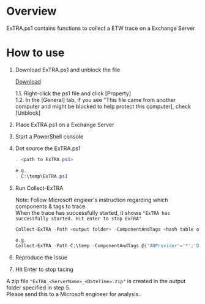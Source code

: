 # Overview

ExTRA.ps1 contains functions to collect a ETW trace on a Exchange Server

# How to use

1. Download ExTRA.ps1 and unblock the file

    [Download](https://github.com/jpmessaging/ExTRA/releases/download/v2019-10-04/ExTRA.ps1)

    1.1. Right-click the ps1 file and click [Property]  
    1.2. In the [General] tab, if you see "This file came from another computer and might be blocked to help protect this computer], check [Unblock]

2. Place ExTRA.ps1 on a Exchange Server
3. Start a PowerShell console
4. Dot source the ExTRA.ps1

    ```PowerShell
    . <path to ExTRA.ps1>

    e.g.
    . C:\temp\ExTRA.ps1
    ```

5. Run Collect-ExTRA

    Note: Follow Microsoft engieer's instruction regarding which components & tags to trace.  
    When the trace has successfully started, it shows `"ExTRA has successfully started. Hit enter to stop ExTRA"`  

    ```PowerShell
    Collect-ExTRA -Path <output folder> -ComponentAndTags <hash table of components & tags to trace>

    e.g.
    Collect-ExTRA -Path C:\temp -ComponentAndTags @{'ADProvider'='*';'Data.Storage'='*';'InfoWorker.Sharing'='LocalFolder,SharingEngine'}
    ```

    
6.  Reproduce the issue

7. Hit Enter to stop tacing

A zip file `"ExTRA_<ServerName>_<DateTime>.zip"` is created in the output folder specified in step 5.  
Please send this to a Microsoft engineer for analysis.